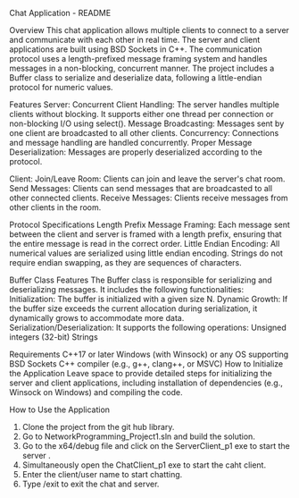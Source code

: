 Chat Application - README

Overview
This chat application allows multiple clients to connect to a server and communicate with each other in real time. The server and client applications are built using BSD Sockets in C++. The communication protocol uses a length-prefixed message framing system and handles messages in a non-blocking, concurrent manner. The project includes a Buffer class to serialize and deserialize data, following a little-endian protocol for numeric values.

Features 
Server:
Concurrent Client Handling: The server handles multiple clients without blocking. It supports either one thread per connection or non-blocking I/O using select().
Message Broadcasting: Messages sent by one client are broadcasted to all other clients.
Concurrency: Connections and message handling are handled concurrently.
Proper Message Deserialization: Messages are properly deserialized according to the protocol.

Client:
Join/Leave Room: Clients can join and leave the server's chat room.
Send Messages: Clients can send messages that are broadcasted to all other connected clients.
Receive Messages: Clients receive messages from other clients in the room.

Protocol Specifications
Length Prefix Message Framing: Each message sent between the client and server is framed with a length prefix, ensuring that the entire message is read in the correct order.
Little Endian Encoding: All numerical values are serialized using little endian encoding. Strings do not require endian swapping, as they are sequences of characters.

Buffer Class Features
The Buffer class is responsible for serializing and deserializing messages. It includes the following functionalities:
Initialization: The buffer is initialized with a given size N.
Dynamic Growth: If the buffer size exceeds the current allocation during serialization, it dynamically grows to accommodate more data.
Serialization/Deserialization: It supports the following operations:
Unsigned integers (32-bit)
Strings

Requirements
C++17 or later
Windows (with Winsock) or any OS supporting BSD Sockets
C++ compiler (e.g., g++, clang++, or MSVC)
How to Initialize the Application
Leave space to provide detailed steps for initializing the server and client applications, including installation of dependencies (e.g., Winsock on Windows) and compiling the code.

How to Use the Application
1. Clone the project from the git hub library.
2. Go to NetworkProgramming_Project1.sln and build the solution.
3. Go to the x64/debug file and click on the ServerClient_p1 exe to start the server .
4. Simultaneously open the ChatClient_p1 exe to start the caht client.
5. Enter the client/user name to start chatting.
6. Type /exit to exit the chat and server.
